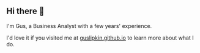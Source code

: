 ## Hi there 👋

I'm Gus, a Business Analyst with a few years' experience. 

I'd love it if you visited me at [guslipkin.github.io](https://guslipkin.github.io) to learn more about what I do.
